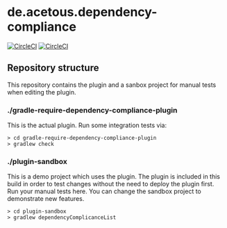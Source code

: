# de.acetous.dependency-compliance

[![CircleCI](https://img.shields.io/circleci/project/github/acetous/gradle-require-dependency-compliance/master.svg)](https://circleci.com/gh/acetous/gradle-require-dependency-compliance/tree/master)
[![CircleCI](https://img.shields.io/github/license/acetous/gradle-require-dependency-compliance.svg)](https://github.com/acetous/gradle-require-dependency-compliance/blob/master/LICENSE)



## Repository structure

This repository contains the plugin and a sanbox project for manual tests when editing the plugin.

### ./gradle-require-dependency-compliance-plugin

This is the actual plugin. Run some integration tests via:
```
> cd gradle-require-dependency-compliance-plugin
> gradlew check
```

### ./plugin-sandbox

This is a demo project which uses the plugin. The plugin is included in this build in order to test changes without the need to deploy the plugin first.
Run your manual tests here. You can change the sandbox project to demonstrate new features.

```
> cd plugin-sandbox
> gradlew dependencyComplicanceList
```
